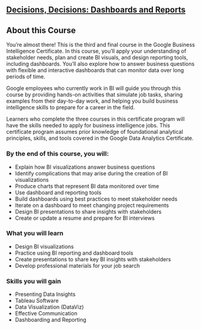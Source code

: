 ## [Decisions, Decisions: Dashboards and Reports](https://www.coursera.org/learn/decisions-decisions-dashboards-and-reports?specialization=google-business-intelligence)

## About this Course

You’re almost there! This is the third and final course in the Google Business Intelligence Certificate. In this course, you’ll apply your understanding of stakeholder needs, plan and create BI visuals, and design reporting tools, including dashboards. You’ll also explore how to answer business questions with flexible and interactive dashboards that can monitor data over long periods of time.

Google employees who currently work in BI will guide you through this course by providing hands-on activities that simulate job tasks, sharing examples from their day-to-day work, and helping you build business intelligence skills to prepare for a career in the field.

Learners who complete the three courses in this certificate program will have the skills needed to apply for business intelligence jobs. This certificate program assumes prior knowledge of foundational analytical principles, skills, and tools covered in the Google Data Analytics Certificate.

### By the end of this course, you will:

- Explain how BI visualizations answer business questions
- Identify complications that may arise during the creation of BI visualizations
- Produce charts that represent BI data monitored over time
- Use dashboard and reporting tools
- Build dashboards using best practices to meet stakeholder needs
- Iterate on a dashboard to meet changing project requirements
- Design BI presentations to share insights with stakeholders
- Create or update a resume and prepare for BI interviews

### What you will learn

- Design BI visualizations
- Practice using BI reporting and dashboard tools
- Create presentations to share key BI insights with stakeholders
- Develop professional materials for your job search

### Skills you will gain

- Presenting Data Insights
- Tableau Software
- Data Visualization (DataViz)
- Effective Communication
- Dashboarding and Reporting
